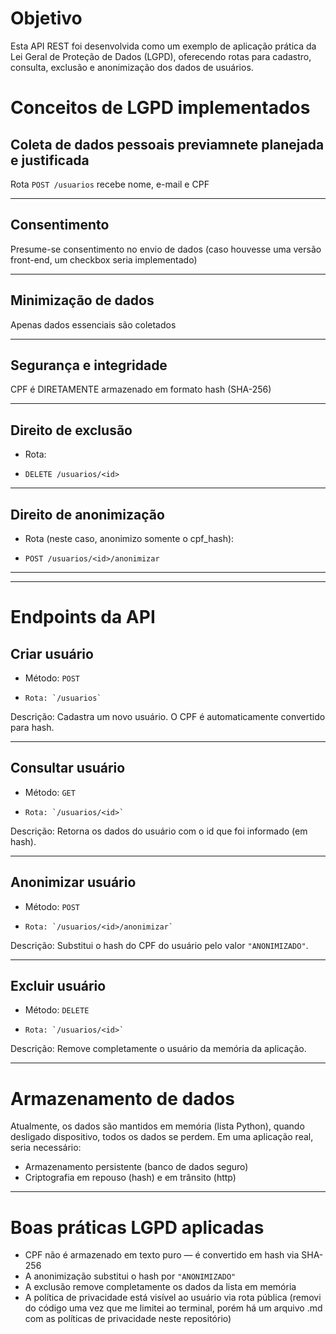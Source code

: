 # Objetivo
Esta API REST foi desenvolvida como um exemplo de aplicação prática da Lei Geral de Proteção de Dados (LGPD), oferecendo rotas para cadastro, consulta, exclusão e anonimização dos dados de usuários.

# Conceitos de LGPD implementados

## Coleta de dados pessoais previamnete planejada e justificada
Rota `POST /usuarios` recebe nome, e-mail e CPF

---

## Consentimento
Presume-se consentimento no envio de dados (caso houvesse uma versão front-end, um checkbox seria implementado)

---

## Minimização de dados
Apenas dados essenciais são coletados

---

## Segurança e integridade
CPF é DIRETAMENTE armazenado em formato hash (SHA-256)

---

## Direito de exclusão
- Rota:
-     DELETE /usuarios/<id>
---

## Direito de anonimização
- Rota (neste caso, anonimizo somente o cpf_hash):
-     POST /usuarios/<id>/anonimizar
---


---

# Endpoints da API

## Criar usuário
- Método: `POST`
-     Rota: `/usuarios`

Descrição: Cadastra um novo usuário. O CPF é automaticamente convertido para hash.

---

## Consultar usuário
- Método: `GET`
-     Rota: `/usuarios/<id>`

Descrição: Retorna os dados do usuário com o id que foi informado (em hash).

---

## Anonimizar usuário
- Método: `POST`
-     Rota: `/usuarios/<id>/anonimizar`

Descrição: Substitui o hash do CPF do usuário pelo valor `"ANONIMIZADO"`.

---

## Excluir usuário
- Método: `DELETE`
-     Rota: `/usuarios/<id>`

Descrição: Remove completamente o usuário da memória da aplicação.

---

# Armazenamento de dados
Atualmente, os dados são mantidos em memória (lista Python), quando desligado dispositivo, todos os dados se perdem. Em uma aplicação real, seria necessário:

- Armazenamento persistente (banco de dados seguro)
- Criptografia em repouso (hash) e em trânsito (http)

---

# Boas práticas LGPD aplicadas

- CPF não é armazenado em texto puro — é convertido em hash via SHA-256  
- A anonimização substitui o hash por `"ANONIMIZADO"`  
- A exclusão remove completamente os dados da lista em memória  
- A política de privacidade está visível ao usuário via rota pública (removi do código uma vez que me limitei ao terminal, porém há um arquivo .md com as políticas de privacidade neste repositório)


